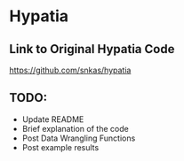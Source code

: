 # Hypatia

## Link to Original Hypatia Code
https://github.com/snkas/hypatia

## TODO:
* Update README
* Brief explanation of the code
* Post Data Wrangling Functions
* Post example results
